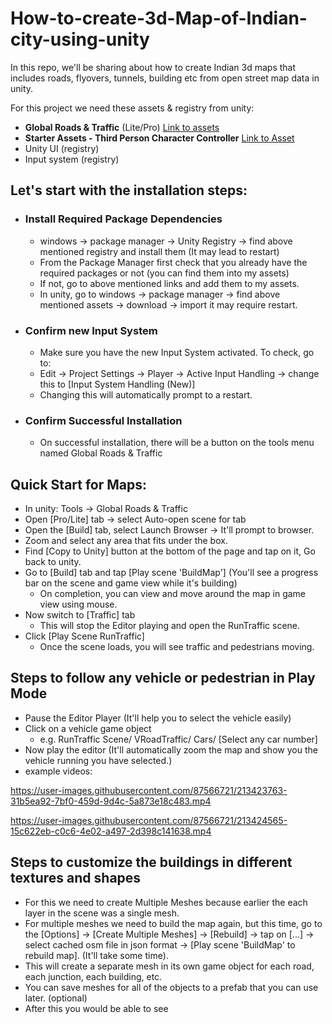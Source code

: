 # How-to-create-3d-Map-of-Indian-city-using-unity
In this repo, we'll be sharing about how to create Indian 3d maps that includes roads, flyovers, tunnels, building etc from open street map data in unity.

For this project we need these assets & registry from unity:
* **Global Roads & Traffic** (Lite/Pro) [Link to assets](https://assetstore.unity.com/packages/3d/environments/roadways/global-roads-traffic-lite-218045)
* **Starter Assets - Third Person Character Controller** [Link to Asset](https://assetstore.unity.com/packages/essentials/starter-assets-third-person-character-controller-196526#reviews)
* Unity UI (registry)
* Input system (registry)

## Let's start with the installation steps:
* ### Install Required Package Dependencies
  * windows -> package manager -> Unity Registry -> find above mentioned registry and install them (It may lead to restart)
  * From the Package Manager first check that you already have the required packages or not (you can find them into my assets)
  * If not, go to above mentioned links and add them to my assets.
  * In unity, go to windows -> package manager -> find above mentioned assets -> download -> import it may require restart.
* ###  Confirm new Input System
  * Make sure you have the new Input System activated. To check, go to:
  * Edit -> Project Settings -> Player -> Active Input Handling -> change this to [Input System Handling (New)]
  * Changing this will automatically prompt to a restart.
* ###  Confirm Successful Installation
  * On successful installation, there will be a button on the tools menu named Global Roads & Traffic
 
 
## Quick Start for Maps:
* In unity: Tools -> Global Roads & Traffic
* Open [Pro/Lite] tab -> select Auto-open scene for tab
* Open the [Build] tab, select Launch Browser -> It'll prompt to browser.
* Zoom and select any area that fits under the box.
* Find [Copy to Unity] button at the bottom of the page and tap on it, Go back to unity.
* Go to [Build] tab and tap [Play scene 'BuildMap'] (You'll see a progress bar on the scene and game view while it's building)
  * On completion, you can view and move around the map in game view using mouse.
* Now switch to [Traffic] tab 
  *  This will stop the Editor playing and open the RunTraffic scene.
* Click [Play Scene RunTraffic]
  * Once the scene loads, you will see traffic and pedestrians moving.
 
## Steps to follow any vehicle or pedestrian in Play Mode
* Pause the Editor Player (It'll help you to select the vehicle easily)
* Click on a vehicle game object
  * e.g. RunTraffic Scene/ VRoadTraffic/ Cars/ [Select any car number]
* Now play the editor (It'll automatically zoom the map and show you the vehicle running you have selected.)
* example videos: 



https://user-images.githubusercontent.com/87566721/213423763-31b5ea92-7bf0-459d-9d4c-5a873e18c483.mp4




https://user-images.githubusercontent.com/87566721/213424565-15c622eb-c0c6-4e02-a497-2d398c141638.mp4



 ## Steps to customize the buildings in different textures and shapes
 *  For this we need to create Multiple Meshes because earlier the each layer in the scene was a single mesh.
 *  For multiple meshes we need to build the map again, but this time, go to the [Options] -> [Create Multiple Meshes] -> [Rebuild] -> tap on [...] -> select cached osm file in json format -> [Play scene 'BuildMap' to rebuild map]. (It'll take some time).
 *  This will create a separate mesh in its own game object for each road, each junction, each building, etc.
 *  You can save meshes for all of the objects to a prefab that you can use later. (optional)
 *  After this you would be able to see 
 
